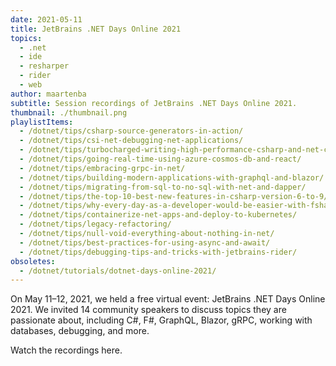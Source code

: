 ```yaml
---
date: 2021-05-11
title: JetBrains .NET Days Online 2021
topics:
  - .net
  - ide
  - resharper
  - rider
  - web
author: maartenba
subtitle: Session recordings of JetBrains .NET Days Online 2021.
thumbnail: ./thumbnail.png
playlistItems:
  - /dotnet/tips/csharp-source-generators-in-action/
  - /dotnet/tips/csi-net-debugging-net-applications/
  - /dotnet/tips/turbocharged-writing-high-performance-csharp-and-net-code/
  - /dotnet/tips/going-real-time-using-azure-cosmos-db-and-react/
  - /dotnet/tips/embracing-grpc-in-net/
  - /dotnet/tips/building-modern-applications-with-graphql-and-blazor/
  - /dotnet/tips/migrating-from-sql-to-no-sql-with-net-and-dapper/
  - /dotnet/tips/the-top-10-best-new-features-in-csharp-version-6-to-9/
  - /dotnet/tips/why-every-day-as-a-developer-would-be-easier-with-fsharp/
  - /dotnet/tips/containerize-net-apps-and-deploy-to-kubernetes/
  - /dotnet/tips/legacy-refactoring/
  - /dotnet/tips/null-void-everything-about-nothing-in-net/
  - /dotnet/tips/best-practices-for-using-async-and-await/
  - /dotnet/tips/debugging-tips-and-tricks-with-jetbrains-rider/
obsoletes:
  - /dotnet/tutorials/dotnet-days-online-2021/
---
```


On May 11–12, 2021, we held a free virtual event: JetBrains .NET Days Online 2021.
We invited 14 community speakers to discuss topics they are passionate about,
including C#, F#, GraphQL, Blazor, gRPC, working with databases, debugging, and more.

Watch the recordings here.
